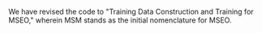 We have revised the code to "Training Data Construction and Training for MSEO," wherein MSM stands as the initial nomenclature for MSEO.
